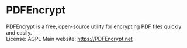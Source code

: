 # PDFEncrypt
PDFEncrypt is a free, open-source utility for encrypting PDF files quickly and easily.  
License: AGPL
Main website: https://PDFEncrypt.net
